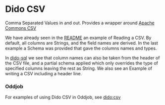 Dido CSV
========

Comma Separated Values in and out. Provides a wrapper around [Apache Commons CSV](https://commons.apache.org/proper/commons-csv/)

We have already seen in the [README](README.md) an example of Reading a CSV. By default,
all columns are Strings, and the field names are derived. In the last
example a Schema was provided that gave the columns names and types.

In [dido-sql](DIDO-SQL.md) we see that column names can also be taken from
the header of the CSV file, and a partial schema applied which only
overrides the type of specified columns leaving the rest as String.
We also see an Example of writing a CSV including a header line.

### Oddjob

For examples of using Dido CSV in Oddjob, see [dido:csv](docs/reference/dido/csv/CsvDido.md)
